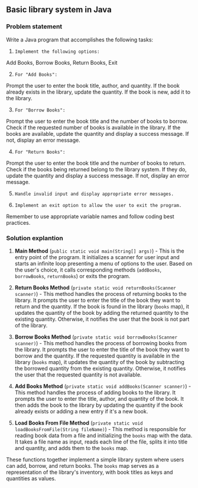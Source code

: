 ## Basic library system in Java

### Problem statement

Write a Java program that accomplishes the following tasks:

1.     Implement the following options:

Add Books,
Borrow Books,
Return Books,
Exit

2.     For "Add Books":

Prompt the user to enter the book title, author, and quantity.
If the book already exists in the library, update the quantity.
If the book is new, add it to the library.

3.     For "Borrow Books":

Prompt the user to enter the book title and the number of books to borrow.
Check if the requested number of books is available in the library.
If the books are available, update the quantity and display a success message.
If not, display an error message.

4.     For "Return Books":

Prompt the user to enter the book title and the number of books to return.
Check if the books being returned belong to the library system.
If they do, update the quantity and display a success message.
If not, display an error message.

5.     Handle invalid input and display appropriate error messages.

6.     Implement an exit option to allow the user to exit the program.


Remember to use appropriate variable names and follow coding best practices.


### Solution explantion

1. **Main Method** (`public static void main(String[] args)`) - This is the entry point of the program. It initializes a scanner for user input and starts an infinite loop presenting a menu of options to the user. Based on the user's choice, it calls corresponding methods (`addBooks`, `borrowBooks`, `returnBooks`) or exits the program.

2. **Return Books Method** (`private static void returnBooks(Scanner scanner)`) - This method handles the process of returning books to the library. It prompts the user to enter the title of the book they want to return and the quantity. If the book is found in the library (`books` map), it updates the quantity of the book by adding the returned quantity to the existing quantity. Otherwise, it notifies the user that the book is not part of the library.

3. **Borrow Books Method** (`private static void borrowBooks(Scanner scanner)`) - This method handles the process of borrowing books from the library. It prompts the user to enter the title of the book they want to borrow and the quantity. If the requested quantity is available in the library (`books` map), it updates the quantity of the book by subtracting the borrowed quantity from the existing quantity. Otherwise, it notifies the user that the requested quantity is not available.

4. **Add Books Method** (`private static void addBooks(Scanner scanner)`) - This method handles the process of adding books to the library. It prompts the user to enter the title, author, and quantity of the book. It then adds the book to the library by updating the quantity if the book already exists or adding a new entry if it's a new book.

5. **Load Books From File Method** (`private static void loadBooksFromFile(String fileName)`) - This method is responsible for reading book data from a file and initializing the `books` map with the data. It takes a file name as input, reads each line of the file, splits it into title and quantity, and adds them to the `books` map.

These functions together implement a simple library system where users can add, borrow, and return books. The `books` map serves as a representation of the library's inventory, with book titles as keys and quantities as values.
